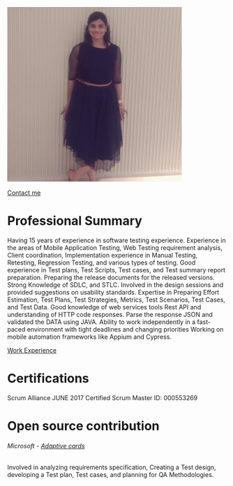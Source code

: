 


![Srividhya](/image/vidhya.jpeg)

[Contact me](https://www.linkedin.com/in/vidhya-pasupathy-00a76722/)

# Professional Summary 
Having 15 years of experience in software testing experience. Experience in the areas of Mobile Application Testing, Web Testing requirement analysis, Client coordination, Implementation experience in Manual Testing, Retesting, Regression Testing, and various types of testing.
Good experience in Test plans, Test Scripts, Test cases, and Test summary report preparation. Preparing the release documents for the released versions.
Strong Knowledge of SDLC, and STLC. Involved in the design sessions and provided suggestions on usability standards. Expertise in Preparing Effort Estimation, Test Plans, Test Strategies, Metrics, Test Scenarios, Test Cases, and Test Data.
Good knowledge of web services tools Rest API and understanding of HTTP code responses.
Parse the response JSON and validated the DATA using JAVA.
Ability to work independently in a fast-paced environment with tight deadlines and changing priorities
Working on mobile automation frameworks like Appium and Cypress.

[Work Experience](reference/Work%20Experience.html)

# Certifications
Scrum Alliance JUNE 2017
Certified Scrum Master ID: 000553269

# Open source contribution 
###### Microsoft - [Adaptive cards](https://learn.microsoft.com/en-us/adaptive-cards/) 
Involved in analyzing requirements specification, Creating a Test design, developing a Test plan, Test cases, and planning for QA Methodologies.

